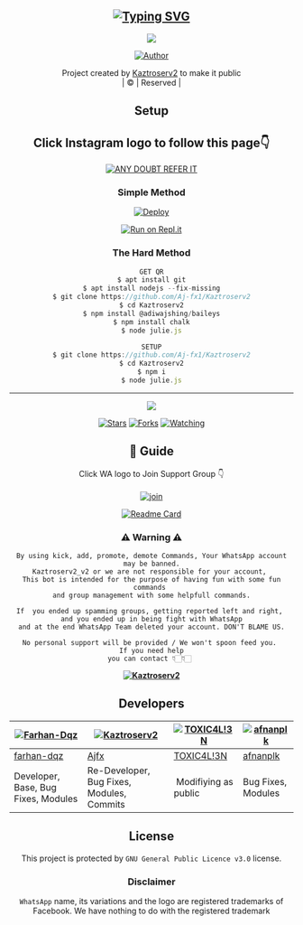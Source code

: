 <div align="center">

## [![Typing SVG](https://readme-typing-svg.herokuapp.com?font=Lemon+milk&color=F7000&lines=Welcome+to+Kaztroserv2+WA+Bot+repo;Created+by+Aj+fx;This+is+a+userbot+privet+and+public+bot;With+more+features)](https://git.io/typing-svg)

 </a>
</p>

<div align="center">
  <p align="center">
<img src=https://i.imgur.com/jDkKLYG.jpeg>
</p>
  <p align="center">
<a href="https://github.com/cyberchekuthan"><img title="Author" src="https://img.shields.io/badge/Author-Kaztroserv2-cyberchekuthan/Kaztroserv2_v2?color=blue&style=for-the-badge&logo=whatsapp"></a>
</p>
</div>
<p align="center">
Project created by <a href="https://github.com/cyberchekuthan">Kaztroserv2</a> to make it public
    <br>
       | © |
        Reserved |
    <br> 
</p>

## Setup
<div align="center"> 


## Click Instagram logo to follow this page👇

 [![ANY DOUBT REFER IT](photo/instagram.png)](https://youtu.be/5MKycJxmA4c)


  ### Simple Method
  
[![Deploy](https://www.herokucdn.com/deploy/button.svg)](https://heroku.com/deploy?template=https://github.com/Aj-fx1/Kaztroserv2.git)



  
[![Run on Repl.it](https://repl.it/badge/github/quiec/whatsAlfa)](https://replit.com/@Amalser/Amalser)
  
### The Hard Method
```js
GET QR
$ apt install git
$ apt install nodejs --fix-missing
$ git clone https://github.com/Aj-fx1/Kaztroserv2
$ cd Kaztroserv2
$ npm install @adiwajshing/baileys
$ npm install chalk
$ node julie.js
```
      
```js
SETUP
$ git clone https://github.com/Aj-fx1/Kaztroserv2
$ cd Kaztroserv2
$ npm i
$ node julie.js
```

----

  <p align="center">
  <a href="httsp://github.com/Aj-fx1/Kaztroserv2">
    
<a href="https://github.com/Aj-fx1/followers">
<img src="https://img.shields.io/github/repo-size/cyberchekuthan/Kaztroserv2_v2?color=green&label=Repo%20total%20size&style=plastic">
<p align="center">
<a href="https://github.com/Aj-fx1/followers"
<img title="Followers" src="https://img.shields.io/github/followers/Aj-fx1?color=blue&style=flat-square"></a>
<a href="https://github.com/Aj-fx1/Kaztroserv2/stargazers/"><img title="Stars" src="https://img.shields.io/github/stars/Aj-fx1/Kaztroserv2?color=blue&style=flat-square"></a>
<a href="https://github.com/Aj-fx1/Kaztroserv2/network/members"><img title="Forks" src="https://img.shields.io/github/forks/Aj-fx1/Kaztroserv2?color=blue&style=flat-square"></a>
<a href="https://github.com/Aj-fx1/Kaztroserv2/watchers"><img title="Watching" src="https://img.shields.io/github/watchers/Aj-fx1/Kaztroserv2?label=Watchers&color=blue&style=flat-square"></a>
</p>

## 📢 Guide
Click WA logo to Join Support Group 👇
    <br>
<br>
  [![join](https://github.com/Alien-alfa/PublicBot/blob/main/wlogo.svg.png)](https://chat.whatsapp.com/L38gYwSPTBILW3K4kdvMY1)
  <div align="center">
       
  [![Readme Card](https://github-readme-stats.vercel.app/api/pin/?username=Aj-fx1&repo=Kaztroserv2&theme=nightowl)](https://github.com/Aj-fx1/Kaztroserv2)
  </div>
    
### ⚠ Warning ⚠

```
By using kick, add, promote, demote Commands, Your WhatsApp account may be banned.
Kaztroserv2_v2 or we are not responsible for your account, 
This bot is intended for the purpose of having fun with some fun commands 
and group management with some helpfull commands.

If  you ended up spamming groups, getting reported left and right, 
and you ended up in being fight with WhatsApp
and at the end WhatsApp Team deleted your account. DON'T BLAME US.

No personal support will be provided / We won't spoon feed you. 
If you need help
you can contact 👇🏻👇🏻 
```
**[![Kaztroserv2](https://raw.githubusercontent.com/rodrigograca31/rodrigograca31/master/matrix.svg)](http://wa.me/918281440156?text=Can%20you%20help%20bro)**

## Developers
  <div align="center">
    
  [![Farhan-Dqz](https://github.com/farhan-dqz.png?size=100)](https://github.com/farhan-dqz) | [![Kaztroserv2](https://github.com/Aj-fx1.png?size=100)](https://github.com/Aj-fx1) |  [![TOXIC4L!3N](https://github.com/Alien-alfa.png?size=100)](https://github.com/AI-VIKI) | [![afnanplk](https://github.com/afnanplk.png?size=100)](https://github.com/afnanplk) 
----|----|----|----
[farhan-dqz](https://github.com/farhan-dqz) | [Ajfx](https://github.com/Aj-fx1) | [TOXIC4L!3N](https://github.com/AI-VIKI) | [afnanplk](https://github.com/afnanplk) 
Developer, Base, Bug Fixes, Modules| Re-Developer, Bug Fixes, Modules, Commits |  Modifiying  as   public | Bug Fixes, Modules 
  </div>
    


## License
This project is protected by `GNU General Public Licence v3.0` license.

### Disclaimer
`WhatsApp` name, its variations and the logo are registered trademarks of Facebook. We have nothing to do with the registered trademark
